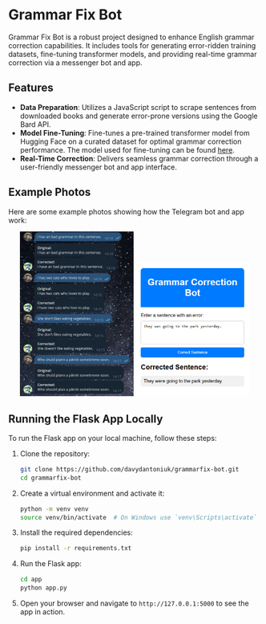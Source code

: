 # Grammar Fix Bot

Grammar Fix Bot is a robust project designed to enhance English grammar correction capabilities. It includes tools for generating error-ridden training datasets, fine-tuning transformer models, and providing real-time grammar correction via a messenger bot and app.

## Features

- **Data Preparation**: Utilizes a JavaScript script to scrape sentences from downloaded books and generate error-prone versions using the Google Bard API.
- **Model Fine-Tuning**: Fine-tunes a pre-trained transformer model from Hugging Face on a curated dataset for optimal grammar correction performance. The model used for fine-tuning can be found [here](https://huggingface.co/pszemraj/grammar-synthesis-small).
- **Real-Time Correction**: Delivers seamless grammar correction through a user-friendly messenger bot and app interface.

## Example Photos

Here are some example photos showing how the Telegram bot and app work:

<p align="center">
    <img src="description_images/bot.jpg" alt="Telegram Bot Example" width="45%" height="auto" />
    <img src="description_images/app.jpg" alt="App Example" width="45%" height="auto" />
</p>

## Running the Flask App Locally

To run the Flask app on your local machine, follow these steps:

1. Clone the repository:

   ```bash
   git clone https://github.com/davydantoniuk/grammarfix-bot.git
   cd grammarfix-bot
   ```

2. Create a virtual environment and activate it:

   ```bash
   python -m venv venv
   source venv/bin/activate  # On Windows use `venv\Scripts\activate`
   ```

3. Install the required dependencies:

   ```bash
   pip install -r requirements.txt
   ```

4. Run the Flask app:

   ```bash
   cd app
   python app.py
   ```

5. Open your browser and navigate to `http://127.0.0.1:5000` to see the app in action.
